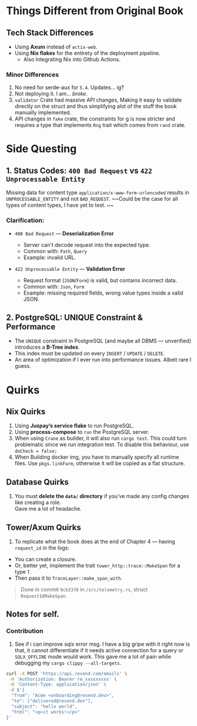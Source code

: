 # Things Different from Original Book

## Tech Stack Differences
- Using **Axum** instead of `actix-web`.
- Using **Nix flakes** for the entirety of the deployment pipeline.
  - Also Integrating Nix into Github Actions.

### Minor Differences
1. No need for serde-aux for `5.4`. Updates... ig?
1. Not deploying it. I am... *broke*.
1. `validator` Crate had massive API changes, Making it easy to validate directly on the struct and thus simplifying alot of the stuff the book manually implemented.
1. API changes in `fake` crate, the constraints for g is now stricter and requires a type that implements `Rng` trait which comes from `rand` crate.


# Side Questing

## 1. Status Codes: `400 Bad Request` vs `422 Unprocessable Entity`

Missing data for content type `application/x-www-form-urlencoded` results in `UNPROCESSABLE_ENTITY` and not `BAD_REQUEST`.
~~Could be the case for all types of content types, I have yet to test. ~~ 

### Clarification:

- `400 Bad Request` — **Deserialization Error**
  - Server can't decode request into the expected type.
  - Common with: `Path`, `Query`
  - Example: invalid URL.

- `422 Unprocessable Entity` — **Validation Error**
  - Request format (`JSON`/`Form`) is valid, but contains incorrect data.
  - Common with: `Json`, `Form`
  - Example: missing required fields, wrong value types inside a valid JSON.

## 2. PostgreSQL: UNIQUE Constraint & Performance

- The `UNIQUE` constraint in PostgreSQL (and maybe all DBMS — unverified) introduces a **B-Tree index**.
- This index must be updated on every `INSERT` / `UPDATE` / `DELETE`.
- An area of optimization if I ever run into performance issues. Albeit rare I guess.

# Quirks

## Nix Quirks

1. Using **Juspay’s service flake** to run PostgreSQL.
1. Using **process-compose** to `run` the PostgreSQL server.
1. When using `Crane` as builder, it will also run `cargo test`. This could turn problematic since we run integration test. To disable this behaviour, use `doCheck = false;`
1. When Building docker img, you have to manually specify all runtime files. Use `pkgs.linkFarm`, otherwise it will be copied as a flat structure.


## Database Quirks

1. You must **delete the `data/` directory** if you’ve made any config changes like creating a role.  
   Gave me a lot of headache.

## Tower/Axum Quirks

1. To replicate what the book does at the end of Chapter 4 — having `request_id` in the logs:
  - You can create a closure.
  - Or, better yet, implement the trait `tower_http::trace::MakeSpan` for a type `T`.
  - Then pass it to `TraceLayer::make_span_with`.
> Done in commit `9cb3376` in `/src/telemetry.rs`, struct `RequestIdMakeSpan`.


## Notes for self.

### Contribution
1. See if i can improve sqlx error msg. I have a big gripe with it right now is that, it cannot differentiate if it needs active connection for a query or `SQLX_OFFLINE` mode would work. This gave me a lot of pain while debugging my `cargo clippy --all-targets`.


```bash
curl -X POST 'https://api.resend.com/emails' \
 -H 'Authorization: Bearer re_xxxxxxxxx' \
 -H 'Content-Type: application/json' \
 -d $'{
  "from": "Acme <onboarding@resend.dev>",
  "to": ["delivered@resend.dev"],
  "subject": "hello world",
  "html": "<p>it works!</p>"
}'
```
